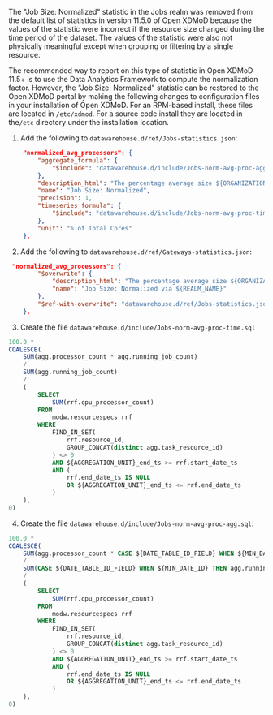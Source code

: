 The "Job Size: Normalized" statistic in the Jobs realm was removed from the default list of statistics in version 11.5.0 of Open XDMoD because the values of the statistic were incorrect if the resource size changed during the time period of the dataset. The values of the statistic were also not physically meaningful except when grouping or filtering by a single resource.

The recommended way to report on this type of statistic in Open XDMoD 11.5+ is to use the Data Analytics Framework to compute the normalization factor. However, the "Job Size: Normalized" statistic can be restored to the  Open XDMoD portal by making the following changes to  configuration files in your installation of Open XDMoD. For an RPM-based install, these files are located in `/etc/xdmod`. For a source code install they are located in the`/etc` directory under the installation location.

1. Add the following to `datawarehouse.d/ref/Jobs-statistics.json`:
```json
    "normalized_avg_processors": {
        "aggregate_formula": {
            "$include": "datawarehouse.d/include/Jobs-norm-avg-proc-agg.sql"
        },
        "description_html": "The percentage average size ${ORGANIZATION_NAME} job divided by the total number of cores in the resource where the job ran. The job normalization calculation assumes that the resource size is constant. This statistic should not be used with a time range where the resource size changes, because the statistic will be incorrect.<br><i>Normalized Job Size: </i>The ratio of the total number of processor cores used by a (parallel) job over the total number of cores on the resource.",
        "name": "Job Size: Normalized",
        "precision": 1,
        "timeseries_formula": {
            "$include": "datawarehouse.d/include/Jobs-norm-avg-proc-time.sql"
        },
        "unit": "% of Total Cores"
    },

```


2. Add the following to `datawarehouse.d/ref/Gateways-statistics.json`:
```json
 "normalized_avg_processors": {
        "$overwrite": {
            "description_html": "The percentage average size ${ORGANIZATION_NAME} ${REALM_NAME} job over total machine cores.<br><i>Normalized Job Size: </i>The percentage total number of processor cores used by a (parallel) job over the total number of cores on the machine.",
            "name": "Job Size: Normalized via ${REALM_NAME}"
        },
        "$ref-with-overwrite": "datawarehouse.d/ref/Jobs-statistics.json#/normalized_avg_processors"
    },
```

3. Create the file `datawarehouse.d/include/Jobs-norm-avg-proc-time.sql`
```sql
100.0 *
COALESCE(
    SUM(agg.processor_count * agg.running_job_count)
    /
    SUM(agg.running_job_count)
    /
    (
        SELECT
            SUM(rrf.cpu_processor_count)
        FROM
            modw.resourcespecs rrf
        WHERE
            FIND_IN_SET(
                rrf.resource_id,
                GROUP_CONCAT(distinct agg.task_resource_id)
            ) <> 0
            AND ${AGGREGATION_UNIT}_end_ts >= rrf.start_date_ts
            AND (
                rrf.end_date_ts IS NULL
                OR ${AGGREGATION_UNIT}_end_ts <= rrf.end_date_ts
            )
    ),
0)

```

4. Create the file `datawarehouse.d/include/Jobs-norm-avg-proc-agg.sql`:
```sql
100.0 *
COALESCE(
    SUM(agg.processor_count * CASE ${DATE_TABLE_ID_FIELD} WHEN ${MIN_DATE_ID} THEN agg.running_job_count ELSE agg.started_job_count END)
    /
    SUM(CASE ${DATE_TABLE_ID_FIELD} WHEN ${MIN_DATE_ID} THEN agg.running_job_count ELSE agg.started_job_count END)
    /
    (
        SELECT
            SUM(rrf.cpu_processor_count)
        FROM
            modw.resourcespecs rrf
        WHERE
            FIND_IN_SET(
                rrf.resource_id,
                GROUP_CONCAT(distinct agg.task_resource_id)
            ) <> 0
            AND ${AGGREGATION_UNIT}_end_ts >= rrf.start_date_ts
            AND (
                rrf.end_date_ts IS NULL
                OR ${AGGREGATION_UNIT}_end_ts <= rrf.end_date_ts
            )
    ),
0)

```
